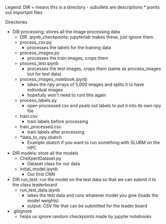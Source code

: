 Legend:
DIR = means this is a directory
\- subullets are descriptions
\* points out important files

Directories
- DIR processing: stores all the image processing data
  - DIR .ipynb_checkpoints: jupyterlab makes these, just ignore them
  - process_csv.py
    - processes the labels for the training data
  - process_images.py
    - processes the train images, crops them
  - process_test.ipynb
    - processes the test images, crops them (same as process_images but for test data)
  - process_images_notebook.ipynb
    - takes the npy arrays of 5,000 images and splits it to have individual images
    - hopefully won't need to runt this again
  - process_labels.py
    - open processed csv and peals out labels to put it into its own npy file
  - train.csv
    - train labels before processing
  - train_processed.csv
    - train labels after processing
  - *data_to_npy.sbatch
    - Example sbatch if you want to run something with SLURM on the HPC
- DIR models: store all the models
  - CheXpertDataset.py 
    - Dataset class for our data
  - initial_model.ipynb
    - Our first CNN
- DIR run_test: run the model on the test data so that we can submit it to the class leaderboard
  - run_test_data.ipynb
    - takes the test data and runs whatever model you give (loads the model weights)
    - output: CSV file that can be submitted for the leader board
- .gitignore
  - helps us ignore random checkpoints made by jupyter notebooks






